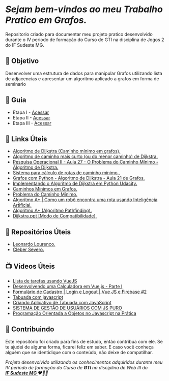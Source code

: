 
<em>
  <h1> 
    Sejam bem-vindos ao meu Trabalho Pratico em Grafos. 
  </h1>
</em> 

<p>
 Repositorio criado para documentar meu projeto pratico desenvolvido durante o IV periodo de formação do Curso de GTI na disciplina de Jogos 2 do IF Sudeste MG.
</p>


<h2> 🎯 Objetivo </h2>
Desenvolver uma estrutura de dados para manipular Grafos utilizando lista de adjacencias e
apresentar um algoritmo aplicado a grafos em forma de seminario



<h2 dir="auto"> 🚦 Guia </h2>
<ul dir="auto">
<li> Etapa I - <a href=" https:// "> Acessar </a></li>
<li> Etapa II - <a href=" https:// "> Acessar </a></li>
<li> Etapa III - <a href=" https:// "> Acessar </a></li>
</ul>



<h2 dir="auto"> 🔗 Links Úteis </h2>
<ul dir="auto">
  
  <li><a href="https://www.youtube.com/watch?v=RgooqzT1DzA"> Algoritmo de Dijkstra (Caminho mínimo em grafos). </a></li>
  <li><a href="https://www.youtube.com/watch?v=dIjGG_1vJYQ"> Algoritmo de caminho mais curto (ou do menor caminho) de Dijkstra. </a></li>
  <li><a href="https://www.youtube.com/watch?v=LmGRAIpF28Q"> Pesquisa Operacional II - Aula 27 - O Problema do Caminho Mínimo - Algoritmo de Dijkstra. </a></li>
  <li><a href="https://repositorio.ufu.br/bitstream/123456789/32224/1/SistemaC%C3%A1lculoRotas.pdf"> Sistema para cálculo de rotas de caminho mínimo . </a></li>
  <li><a href="https://www.youtube.com/watch?v=fdqxetN9YPA"> Grafos com Python - Algoritmo de Dijkstra - Aula 21 de Grafos. </a></li>
  <li><a href="https://www.udacity.com/blog/2021/10/implementing-dijkstras-algorithm-in-python.html"> Implementando o Algoritmo de Dijkstra em Python Udacity.</a></li>
  <li><a href="https://algoritmosempython.com.br/cursos/algoritmos-python/algoritmos-grafos/intro-caminhos-minimos/"> Caminhos Mínimos em Grafos. </a></li>
  <li><a href="https://docs.ufpr.br/~volmir/PO_II_10_caminho_minimo.pdf"> Problema do Caminho Mínimo. </a></li>
  <li><a href="https://www.youtube.com/watch?v=mbMbGjX45_E"> Algoritmo A* | Como um robô encontra uma rota usando Inteligência Artificial. </a></li>
  <li><a href="https://www.youtube.com/watch?v=SBcwxK70xIM"> Algoritmo A* (Algoritmo Pathfinding). </a></li>
  <li><a href="http://www.deinf.ufma.br/~portela/ed211_Dijkstra.pdf"> Dijkstra.ppt [Modo de Compatibilidade]. </a></li>
</ul>

<h2 dir="auto"> 🔗 Repositórios Úteis </h2>
<ul dir="auto">
  
  <li><a href="https://github.com/Leonardo-Lourenco/login-logout-vuejs-firebase"> Leonardo Lourenco. </a></li>
  <li><a href="https://github.com/Cleber-Severo/To-do-app"> Cleber Severo. </a></li>
  
</ul>





<h2 dir="auto"> 📺 Videos Úteis </h2>
<ul dir="auto">
<li><a href="https://www.youtube.com/watch?v=HrJBHCiC3VA"> Lista de tarefas usando VueJS </a></li>
<li><a href="https://www.youtube.com/watch?v=oEPVTnjIB_8&t=3767s"> Desenvolvendo uma Calculadora em Vue.js - Parte I </a></li>
<li><a href="https://www.youtube.com/watch?v=7kvmT-InS9I"> Formulário de Cadastro | Login e Logout | Vue JS e Firebase #2</a></li>
<li><a href="https://www.youtube.com/watch?v=WJMKClePvWQ"> Tabuada com javascript</a></li>
<li><a href="https://www.youtube.com/watch?v=KEiPFkoeygQ&t=398s"> Criando Aplicativo de Tabuada com JavaScript</a></li>
<li><a href="https://www.youtube.com/watch?v=jGhRmAvDqnk&list=PLZO_SqCI6cXaVQCwpI4UfjcuMvRRjzkEK&index=1"> SISTEMA DE GESTÃO DE USUÁRIOS COM JS PURO</a></li>
<li><a href="https://www.youtube.com/watch?v=6Q2zZiuJPF4&list=PLGwqoftZstLZUQGt3GeLpI-QAZaT8ccVG&index=1"> Programação Orientada a Objetos no Javascript na Prática</a></li>


</ul>


<h2 dir="auto"> 🤝 Contribuindo </h2>

<p dir="auto">Este repositório foi criado para fins de estudo, então contribua com ele. Se te ajudei de alguma forma, ficarei feliz em
saber. E caso você conheça alguém que se identidique com o conteúdo, não deixe de compatilhar.</p>


<p dir="auto"> 
 <em>
  Projeto desenvolvido utilizando os conhecimentos adquiridos durante meu IV periodo de formação do Curso de <strong> GTI </strong>
  na disciplina de Web III do <br>
  <a href="https://www.ifsudestemg.edu.br/muriae"> <strong> IF Sudeste MG </strong></a> ❤️💚💚
 </em> 
</p>
